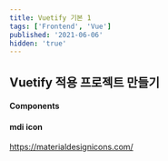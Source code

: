 ```yaml
---
title: Vuetify 기본 1
tags: ['Frontend', 'Vue']
published: '2021-06-06'
hidden: 'true'
---
```



## Vuetify 적용 프로젝트 만들기


#### Components


#### mdi icon
https://materialdesignicons.com/